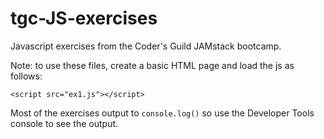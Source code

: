 # tgc-JS-exercises
Javascript exercises from the Coder's Guild JAMstack bootcamp.

Note: to use these files, create a basic HTML page and load the js as follows:
```
<script src="ex1.js"></script>
```
Most of the exercises output to `console.log()` so use the Developer Tools console to see the output.
